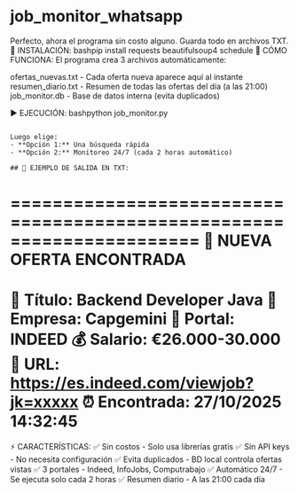# job_monitor_whatsapp

Perfecto, ahora el programa sin costo alguno. Guarda todo en archivos TXT.
🚀 INSTALACIÓN:
bashpip install requests beautifulsoup4 schedule
📝 CÓMO FUNCIONA:
El programa crea 3 archivos automáticamente:

ofertas_nuevas.txt - Cada oferta nueva aparece aquí al instante
resumen_diario.txt - Resumen de todas las ofertas del día (a las 21:00)
job_monitor.db - Base de datos interna (evita duplicados)

▶️ EJECUCIÓN:
bashpython job_monitor.py
```

Luego elige:
- **Opción 1:** Una búsqueda rápida
- **Opción 2:** Monitoreo 24/7 (cada 2 horas automático)

## 📄 EJEMPLO DE SALIDA EN TXT:
```
======================================================================
🎯 NUEVA OFERTA ENCONTRADA
======================================================================
📌 Título: Backend Developer Java
🏢 Empresa: Capgemini
💼 Portal: INDEED
💰 Salario: €26.000-30.000
🔗 URL: https://es.indeed.com/viewjob?jk=xxxxx
⏰ Encontrada: 27/10/2025 14:32:45
======================================================================
⚡ CARACTERÍSTICAS:
✅ Sin costos - Solo usa librerías gratis
✅ Sin API keys - No necesita configuración
✅ Evita duplicados - BD local controla ofertas vistas
✅ 3 portales - Indeed, InfoJobs, Computrabajo
✅ Automático 24/7 - Se ejecuta solo cada 2 horas
✅ Resumen diario - A las 21:00 cada día
